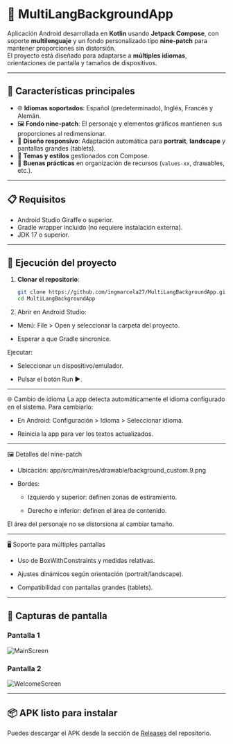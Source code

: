 # 📱 MultiLangBackgroundApp

Aplicación Android desarrollada en **Kotlin** usando **Jetpack Compose**, con soporte **multilenguaje** y un fondo personalizado tipo **nine-patch** para mantener proporciones sin distorsión.  
El proyecto está diseñado para adaptarse a **múltiples idiomas**, orientaciones de pantalla y tamaños de dispositivos.

---

## 🌟 Características principales
- 🌐 **Idiomas soportados**: Español (predeterminado), Inglés, Francés y Alemán.
- 🖼 **Fondo nine-patch**: El personaje y elementos gráficos mantienen sus proporciones al redimensionar.
- 📱 **Diseño responsivo**: Adaptación automática para **portrait**, **landscape** y pantallas grandes (tablets).
- 🎨 **Temas y estilos** gestionados con Compose.
- 🧩 **Buenas prácticas** en organización de recursos (`values-xx`, drawables, etc.).

---

## 📋 Requisitos
- Android Studio Giraffe o superior.
- Gradle wrapper incluido (no requiere instalación externa).
- JDK 17 o superior.

---

## 🚀 Ejecución del proyecto

1. **Clonar el repositorio**:
   ```bash
   git clone https://github.com/ingmarcela27/MultiLangBackgroundApp.git
   cd MultiLangBackgroundApp

2. Abrir en Android Studio:

- Menú: File > Open y seleccionar la carpeta del proyecto.

- Esperar a que Gradle sincronice.

Ejecutar:

- Seleccionar un dispositivo/emulador.

- Pulsar el botón Run ▶️.

---

🌐 Cambio de idioma
La app detecta automáticamente el idioma configurado en el sistema.
Para cambiarlo:

- En Android: Configuración > Idioma > Seleccionar idioma.

- Reinicia la app para ver los textos actualizados.

---

🖼 Detalles del nine-patch

- Ubicación: app/src/main/res/drawable/background_custom.9.png

- Bordes:

  - Izquierdo y superior: definen zonas de estiramiento.

  - Derecho e inferior: definen el área de contenido.

El área del personaje no se distorsiona al cambiar tamaño.

---

🖥 Soporte para múltiples pantallas
- Uso de BoxWithConstraints y medidas relativas.

- Ajustes dinámicos según orientación (portrait/landscape).

- Compatibilidad con pantallas grandes (tablets).

---

## 📱 Capturas de pantalla

### Pantalla 1
![MainScreen](images/main_screen.png)

### Pantalla 2
![WelcomeScreen](images/welcome_screen.png)

---

## 📦 APK listo para instalar  
Puedes descargar el APK desde la sección de [Releases](https://github.com/ingmarcela27/MultiLangBackgroundApp/releases) del repositorio.



















